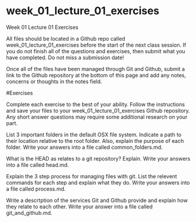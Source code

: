 # week_01_lecture_01_exercises

Week 01 Lecture 01 Exercises

All files should be located in a Github repo called week_01_lecture_01_exercises before the start of the next class session. If you do not finish all of the questions and exercises, then submit what you have completed. Do not miss a submission date!

Once all of the files have been managed through Git and Github, submit a link to the Github repository at the bottom of this page and add any notes, concerns or thoughts in the notes field.

#Exercises

Complete each exercise to the best of your ability. Follow the instructions and save your files to your week_01_lecture_01_exercises Github repository. Any short answer questions may require some additional research on your part.

List 3 important folders in the default OSX file system. Indicate a path to their location relative to the root folder. Also, explain the purpose of each folder. Write your answers into a file called common_folders.md.

What is the HEAD as relates to a git repository? Explain. Write your answers into a file called head.md.

Explain the 3 step process for managing files with git. List the relevent commands for each step and explain what they do. Write your answers into a file called process.md.

Write a descrtption of the services Git and Github provide and explain how they relate to each other. Write your answer into a file called git_and_github.md.
